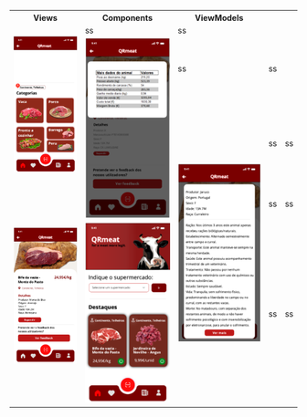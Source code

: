 <table>
  <tr>
    <th>Views</th>
    <th>Components</th>
    <th>ViewModels</th>
  </tr>
  <tr>
    <td rowspan="3"><img src="../images/categorias.png"></td>
    <td>ss</td>
    <td>ss</td>
  </tr>

  <tr>
    <td rowspan="3"><img src="../images/detalhes_carne.png"></td>
    <td>ss</td>
    <td>ss</td>
  </tr>

  <tr>
    <td rowspan="3"><img src="../images/info_carne.png"></td>
    <td>ss</td>
    <td>ss</td>
  </tr>
  <tr>
    <td rowspan="3"><img src="../images/info_produto.png"></td>
    <td>ss</td>
    <td>ss</td>
  </tr>

  <tr>
    <td rowspan="3"><img src="../images/produtos.png"></td>
    <td>ss</td>
    <td>ss</td>
  </tr>
</table>
